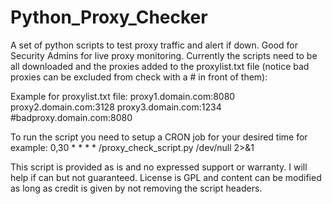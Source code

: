 # Python_Proxy_Checker
A set of python scripts to test proxy traffic and alert if down. Good for Security Admins for live proxy monitoring. Currently the scripts need to be all downloaded and the proxies added to the proxylist.txt file (notice bad proxies can be excluded from check with a # in front of them):

Example for proxylist.txt file:
  proxy1.domain.com:8080
  proxy2.domain.com:3128
  proxy3.domain.com:1234
  #badproxy.domain.com:8080

To run the script you need to setup a CRON job for your desired time for example:
  0,30 * * * * /proxy_check_script.py /dev/null 2>&1
  

This script is provided as is and no expressed support or warranty. I will help if can but not guaranteed. License is GPL and content can be modified as long as credit is given by not removing the script headers.
